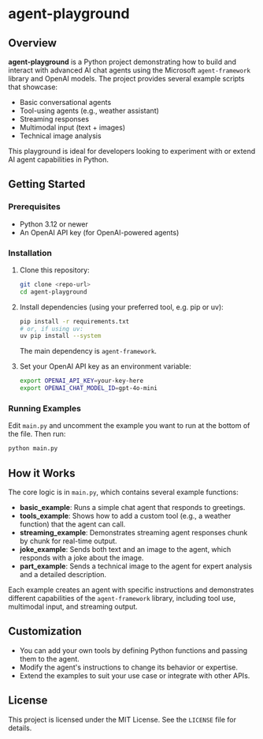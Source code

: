# agent-playground

## Overview

**agent-playground** is a Python project demonstrating how to build and interact with advanced AI chat agents using the Microsoft `agent-framework` library and OpenAI models. The project provides several example scripts that showcase:
- Basic conversational agents
- Tool-using agents (e.g., weather assistant)
- Streaming responses
- Multimodal input (text + images)
- Technical image analysis

This playground is ideal for developers looking to experiment with or extend AI agent capabilities in Python.

## Getting Started

### Prerequisites
- Python 3.12 or newer
- An OpenAI API key (for OpenAI-powered agents)

### Installation
1. Clone this repository:
   ```bash
   git clone <repo-url>
   cd agent-playground
   ```
2. Install dependencies (using your preferred tool, e.g. pip or uv):
   ```bash
   pip install -r requirements.txt
   # or, if using uv:
   uv pip install --system
   ```
   The main dependency is `agent-framework`.

3. Set your OpenAI API key as an environment variable:
   ```bash
   export OPENAI_API_KEY=your-key-here
   export OPENAI_CHAT_MODEL_ID=gpt-4o-mini
   ```

### Running Examples
Edit `main.py` and uncomment the example you want to run at the bottom of the file. Then run:
```bash
python main.py
```

## How it Works

The core logic is in `main.py`, which contains several example functions:

- **basic_example**: Runs a simple chat agent that responds to greetings.
- **tools_example**: Shows how to add a custom tool (e.g., a weather function) that the agent can call.
- **streaming_example**: Demonstrates streaming agent responses chunk by chunk for real-time output.
- **joke_example**: Sends both text and an image to the agent, which responds with a joke about the image.
- **part_example**: Sends a technical image to the agent for expert analysis and a detailed description.

Each example creates an agent with specific instructions and demonstrates different capabilities of the `agent-framework` library, including tool use, multimodal input, and streaming output.

## Customization
- You can add your own tools by defining Python functions and passing them to the agent.
- Modify the agent's instructions to change its behavior or expertise.
- Extend the examples to suit your use case or integrate with other APIs.

## License

This project is licensed under the MIT License. See the `LICENSE` file for details.